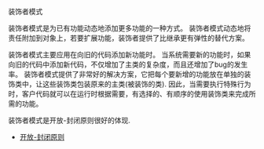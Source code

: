 装饰者模式

装饰者模式是为已有功能动态地添加更多功能的一种方式。
装饰者模式动态地将责任附加到对象上，若要扩展功能，装饰者提供了比继承更有弹性的替代方案。

装饰者模式主要应用在向旧的代码添加新功能时。
当系统需要新的功能时，如果向旧的代码中添加新代码，不仅增加了主类的复杂度，而且还增加了bug的发生率。
装饰者模式提供了非常好的解决方案，它把每个要新增的功能放在单独的装饰类中，让这些装饰类包装原来的主类(被装饰的类).
因此，当需要执行特殊行为时，客户代码就可以在运行时根据需要，有选择的、有顺序的使用装饰类来完成所需的功能。

装饰者模式是开放-封闭原则很好的体现.
- [开放-封闭原则](https://github.com/Huang-ChenGang/designpattern/blob/master/%E5%BC%80%E6%94%BE-%E5%B0%81%E9%97%AD%E5%8E%9F%E5%88%99.md)